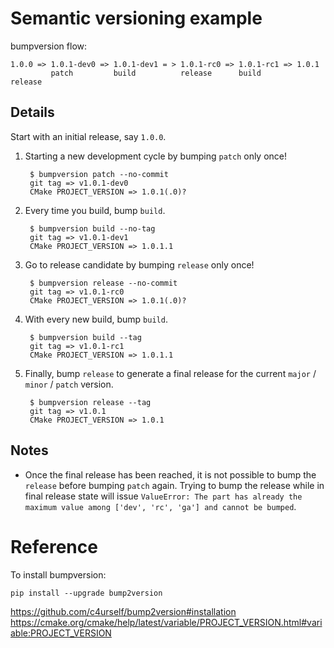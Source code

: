 # Semantic versioning example

bumpversion flow:

    1.0.0 => 1.0.1-dev0 => 1.0.1-dev1 = > 1.0.1-rc0 => 1.0.1-rc1 => 1.0.1
             patch         build          release      build        release


## Details

Start with an initial release, say `1.0.0`.

1. Starting a new development cycle by bumping `patch` only once!

        $ bumpversion patch --no-commit
        git tag => v1.0.1-dev0
        CMake PROJECT_VERSION => 1.0.1(.0)?

2. Every time you build, bump `build`.

        $ bumpversion build --no-tag
        git tag => v1.0.1-dev1
        CMake PROJECT_VERSION => 1.0.1.1

3. Go to release candidate by bumping `release` only once!

        $ bumpversion release --no-commit
        git tag => v1.0.1-rc0
        CMake PROJECT_VERSION => 1.0.1(.0)?

4. With every new build, bump `build`.

        $ bumpversion build --tag
        git tag => v1.0.1-rc1
        CMake PROJECT_VERSION => 1.0.1.1

4. Finally, bump `release` to generate a final release for the current
   `major` / `minor` / `patch` version.

        $ bumpversion release --tag
        git tag => v1.0.1
        CMake PROJECT_VERSION => 1.0.1


## Notes

*  Once the final release has been reached, it is not possible to bump
   the `release` before bumping `patch` again. Trying to bump the release
   while in final release state will issue
   `ValueError: The part has already the maximum value among ['dev', 'rc', 'ga'] and cannot be bumped`.


# Reference

To install bumpversion:

    pip install --upgrade bump2version

https://github.com/c4urself/bump2version#installation
https://cmake.org/cmake/help/latest/variable/PROJECT_VERSION.html#variable:PROJECT_VERSION

